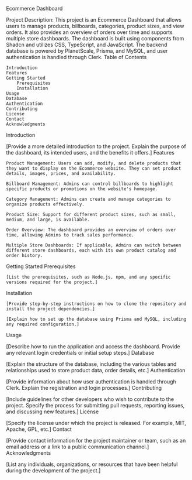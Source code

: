 Ecommerce Dashboard

Project Description:
This project is an Ecommerce Dashboard that allows users to manage products, billboards, categories, product sizes, and view orders. It also provides an overview of orders over time and supports multiple store dashboards. The dashboard is built using components from Shadcn and utilizes CSS, TypeScript, and JavaScript. The backend database is powered by PlanetScale, Prisma, and MySQL, and user authentication is handled through Clerk.
Table of Contents

    Introduction
    Features
    Getting Started
        Prerequisites
        Installation
    Usage
    Database
    Authentication
    Contributing
    License
    Contact
    Acknowledgments

Introduction

[Provide a more detailed introduction to the project. Explain the purpose of the dashboard, its intended users, and the benefits it offers.]
Features

    Product Management: Users can add, modify, and delete products that they want to display on the Ecommerce website. They can set product details, images, prices, and availability.

    Billboard Management: Admins can control billboards to highlight specific products or promotions on the website's homepage.

    Category Management: Admins can create and manage categories to organize products effectively.

    Product Size: Support for different product sizes, such as small, medium, and large, is available.

    Order Overview: The dashboard provides an overview of orders over time, allowing Admins to track sales performance.

    Multiple Store Dashboards: If applicable, Admins can switch between different store dashboards, each with its own product catalog and order history.

Getting Started
Prerequisites

    [List the prerequisites, such as Node.js, npm, and any specific versions required for the project.]

Installation

    [Provide step-by-step instructions on how to clone the repository and install the project dependencies.]

    [Explain how to set up the database using Prisma and MySQL, including any required configuration.]

Usage

[Describe how to run the application and access the dashboard. Provide any relevant login credentials or initial setup steps.]
Database

[Explain the structure of the database, including the various tables and relationships used to store product data, order details, etc.]
Authentication

[Provide information about how user authentication is handled through Clerk. Explain the registration and login processes.]
Contributing

[Include guidelines for other developers who wish to contribute to the project. Specify the process for submitting pull requests, reporting issues, and discussing new features.]
License

[Specify the license under which the project is released. For example, MIT, Apache, GPL, etc.]
Contact

[Provide contact information for the project maintainer or team, such as an email address or a link to a public communication channel.]
Acknowledgments

[List any individuals, organizations, or resources that have been helpful during the development of the project.]
